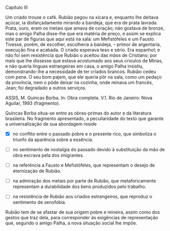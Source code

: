 

Capítulo III

Um criado trouxe o café. Rubião pegou na xícara e, enquanto lhe deitava açúcar, ia disfarçadamente mirando a bandeja, que era de prata lavrada. Prata, ouro, eram os metais que amava de coração; não gostava de bronze, mas o amigo Palha disse-lhe que era matéria de preço, e assim se explica este par de figuras que aqui está na sala: um Mefistófeles e um Fausto. Tivesse, porém, de escolher, escolheria a bandeja, – primor de argentaria, execução fina e acabada. O criado esperava teso e sério. Era espanhol; e não foi sem resistência que Rubião o aceitou das mãos de Cristiano; por mais que lhe dissesse que estava acostumado aos seus crioulos de Minas, e não queria línguas estrangeiras em casa, o amigo Palha insistiu, demonstrando-lhe a necessidade de ter criados brancos. Rubião cedeu com pena. O seu bom pajem, que ele queria pôr na sala, como um pedaço da província, nem o pôde deixar na cozinha, onde reinava um francês, Jean; foi degradado a outros serviços.

ASSIS, M. Quincas Borba. In: Obra completa. V.1. Rio de Janeiro: Nova Aguilar, 1993 (fragmento).

Quincas Borba situa-se entre as obras-primas do autor e da literatura brasileira. No fragmento apresentado, a peculiaridade do texto que garante a universalização de sua abordagem reside



- [x] no conflito entre o passado pobre e o presente rico, que simboliza o triunfo da aparência sobre a essência.
- [ ] no sentimento de nostalgia do passado devido à substituição da mão de obra escrava pela dos imigrantes.
- [ ] na referência a Fausto e Mefistófeles, que representam o desejo de eternização de Rubião.
- [ ] na admiração dos metais por parte de Rubião, que metaforicamente representam a durabilidade dos bens produzidos pelo trabalho.
- [ ] na resistência de Rubião aos criados estrangeiros, que reproduz o sentimento de xenofobia.


Rubião tem de se afastar de sua origem pobre e mineira, assim como dos gestos que traz dela, para corresponder às exigências de representação que, segundo o amigo Palha, a nova situação social lhe impõe.
